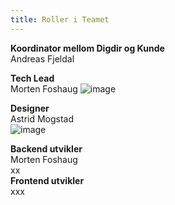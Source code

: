 ```yaml
---
title: Roller i Teamet
---
```


**Koordinator mellom Digdir og Kunde**  
Andreas Fjeldal

**Tech Lead**  
Morten Foshaug 
![image](https://user-images.githubusercontent.com/50205992/228356328-f7a8e190-aa03-44b0-b139-fb9eb2f2b11c.png)  

**Designer**  
Astrid Mogstad  
![image](https://user-images.githubusercontent.com/50205992/228367283-101207ff-507b-420f-8f5e-50687f0d270b.png)

**Backend utvikler**  
Morten Foshaug  
xx  
**Frontend utvikler**  
xxx  
